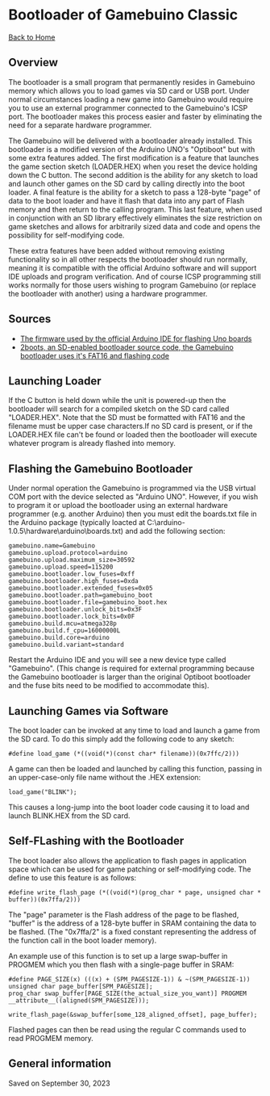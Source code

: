 
# Bootloader of Gamebuino Classic

[Back to Home](./../../../README.MD)

## Overview

The bootloader is a small program that permanently resides in Gamebuino memory which allows you to load games via SD card or USB port. Under normal circumstances loading a new game into Gamebuino would require you to use an external programmer connected to the Gamebuino's ICSP port. The bootloader makes this process easier and faster by eliminating the need for a separate hardware programmer.

The Gamebuino will be delivered with a bootloader already installed. This bootloader is a modified version of the Arduino UNO's "Optiboot" but with some extra features added. The first modification is a feature that launches the game section sketch (LOADER.HEX) when you reset the device holding down the C button. The second addition is the ability for any sketch to load and launch other games on the SD card by calling directly into the boot loader. A final feature is the ability for a sketch to pass a 128-byte "page" of data to the boot loader and have it flash that data into any part of Flash memory and then return to the calling program. This last feature, when used in conjunction with an SD library effectively eliminates the size restriction on game sketches and allows for arbitrarily sized data and code and opens the possibility for self-modifying code.

These extra features have been added without removing existing functionality so in all other respects the bootloader should run normally, meaning it is compatible with the official Arduino software and will support IDE uploads and program verification. And of course ICSP programming still works normally for those users wishing to program Gamebuino (or replace the bootloader with another) using a hardware programmer.

## Sources

- [The firmware used by the official Arduino IDE for flashing Uno boards](https://code.google.com/p/optiboot/)
- [2boots, an SD-enabled bootloader source code, the Gamebuino bootloader uses it's FAT16 and flashing code](https://github.com/thseiler/embedded/tree/master/avr/2boots)

## Launching Loader

If the C button is held down while the unit is powered-up then the bootloader will search for a compiled sketch on the SD card called "LOADER.HEX". Note that the SD must be formatted with FAT16 and the filename must be upper case characters.If no SD card is present, or if the LOADER.HEX file can't be found or loaded then the bootloader will execute whatever program is already flashed into memory.

## Flashing the Gamebuino Bootloader

Under normal operation the Gamebuino is programmed via the USB virtual COM port with the device selected as "Arduino UNO". However, if you wish to program it or upload the bootloader using an external hardware programmer (e.g. another Arduino) then you must edit the boards.txt file in the Arduino package (typically loacted at C:\arduino-1.0.5\hardware\arduino\boards.txt) and add the following section:

```
gamebuino.name=Gamebuino
gamebuino.upload.protocol=arduino
gamebuino.upload.maximum_size=30592
gamebuino.upload.speed=115200
gamebuino.bootloader.low_fuses=0xff
gamebuino.bootloader.high_fuses=0xda
gamebuino.bootloader.extended_fuses=0x05
gamebuino.bootloader.path=gamebuino_boot
gamebuino.bootloader.file=gamebuino_boot.hex
gamebuino.bootloader.unlock_bits=0x3F
gamebuino.bootloader.lock_bits=0x0F
gamebuino.build.mcu=atmega328p
gamebuino.build.f_cpu=16000000L
gamebuino.build.core=arduino
gamebuino.build.variant=standard
```

Restart the Arduino IDE and you will see a new device type called "Gamebuino". (This change is required for external programming because the Gamebuino bootloader is larger than the original Optiboot bootloader and the fuse bits need to be modified to accommodate this).

## Launching Games via Software

The boot loader can be invoked at any time to load and launch a game from the SD card. To do this simply add the following code to any sketch:

```
#define load_game (*((void(*)(const char* filename))(0x7ffc/2)))
```

A game can then be loaded and launched by calling this function, passing in an upper-case-only file name without the .HEX extension:

```
load_game("BLINK");
```

This causes a long-jump into the boot loader code causing it to load and launch BLINK.HEX from the SD card.

## Self-FLashing with the Bootloader

The boot loader also allows the application to flash pages in application space which can be used for game patching or self-modifying code. The define to use this feature is as follows:

```
#define write_flash_page (*((void(*)(prog_char * page, unsigned char * buffer))(0x7ffa/2)))
```

The "page" parameter is the Flash address of the page to be flashed, "buffer" is the address of a 128-byte buffer in SRAM containing the data to be flashed. (The "0x7ffa/2" is a fixed constant representing the address of the function call in the boot loader memory).

An example use of this function is to set up a large swap-buffer in PROGMEM which you then flash with a single-page buffer in SRAM:

```
#define PAGE_SIZE(x) (((x) + (SPM_PAGESIZE-1)) & ~(SPM_PAGESIZE-1))
unsigned char page_buffer[SPM_PAGESIZE];
prog_char swap_buffer[PAGE_SIZE(the_actual_size_you_want)] PROGMEM __attribute__((aligned(SPM_PAGESIZE)));
	
write_flash_page(&swap_buffer[some_128_aligned_offset], page_buffer);
```

Flashed pages can then be read using the regular C commands used to read PROGMEM memory.

## General information

Saved on September 30, 2023
